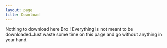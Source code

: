 ```yaml
---
layout: page
title: Download
---
```


Nothing to download here Bro ! 
Everything is not meant to be downloaded.Just waste some time on this page and go without anything in your hand.
